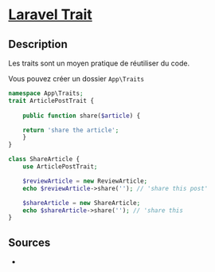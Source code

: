 # [Laravel Trait](readme.md)

## Description

Les traits sont un moyen pratique de réutiliser du code.

Vous pouvez créer un dossier `App\Traits`

```php
namespace App\Traits;
trait ArticlePostTrait {
    
    public function share($article) {

    return 'share the article';
    }
}
```

```php
class ShareArticle {
    use ArticlePostTrait;

    $reviewArticle = new ReviewArticle;
    echo $reviewArticle->share(''); // 'share this post' 

    $shareArticle = new ShareArticle;
    echo $shareArticle->share(''); // 'share this 
}
```

## Sources

* []()